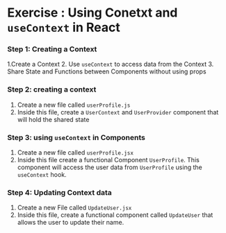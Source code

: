 # Exercise : Using Conetxt and `useContext` in React

### Step 1: Creating a Context

1.Create a Context 2. Use `useContext` to access data from the Context 3. Share State and Functions between Components without using props

### Step 2: creating a context

1. Create a new file called `userProfile.js`
2. Inside this file, create a `UserContext` and `UserProvider` component that will hold the shared state

### Step 3: using `useContext` in Components

1. Create a new file called `userProfile.jsx`
2. Inside this file create a functional Component `UserProfile`. This component will access the user data from `UserProfile` using the `useContext` hook.

### Step 4: Updating Context data

1. Create a new File called `UpdateUser.jsx`
2. Inside this file, create a functional component called `UpdateUser` that allows the user to update their name.
